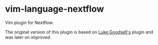 # vim-language-nextflow

Vim plugin for Nextflow.

The original version of this plugin is based on [Luke Goodsell's](https://github.com/LukeGoodsell/nextflow-vim) plugin and was later on improved.

